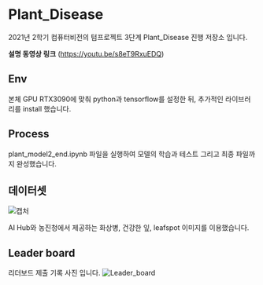 # Plant_Disease

2021년 2학기 컴퓨터비전의 텀프로젝트 3단계 Plant_Disease 진행 저장소 입니다.

**설명 동영상 링크** (https://youtu.be/s8eT9RxuEDQ)


## Env

본체 GPU RTX3090에 맞춰 python과 tensorflow를 설정한 뒤, 추가적인 라이브러리를 install 했습니다.


## Process

plant_model2_end.ipynb 파일을 실행하여 모델의 학습과 테스트 그리고 최종 파일까지 완성했습니다.

## 데이터셋

![캡처](https://user-images.githubusercontent.com/85859441/137592829-909c6077-5207-4235-bb15-2c773bcde151.PNG)

AI Hub와 농진청에서 제공하는 화상병, 건강한 잎, leafspot 이미지를 이용했습니다.



## Leader board
리더보드 제출 기록 사진 입니다.
![Leader_board](Leader_board.png)

